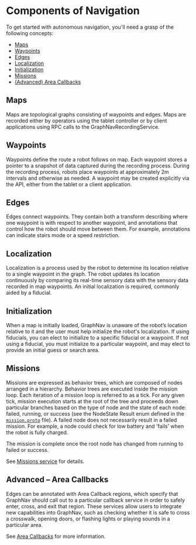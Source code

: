 <!--
Copyright (c) 2023 Boston Dynamics, Inc.  All rights reserved.

Downloading, reproducing, distributing or otherwise using the SDK Software
is subject to the terms and conditions of the Boston Dynamics Software
Development Kit License (20191101-BDSDK-SL).
-->

# Components of Navigation

To get started with autonomous navigation, you'll need a grasp of the following concepts:


*  [Maps](#maps)
*  [Waypoints](#waypoints)
*  [Edges](#edges)
*  [Localization](#localization)
*  [Initialization](#initialization)
*  [Missions](#missions)
*  [(Advanced) Area Callbacks](#area_callbacks)


<h2 id="maps">Maps</h2>

Maps are topological graphs consisting of waypoints and edges. Maps are recorded either by operators using the tablet controller or by client applications using RPC calls to the GraphNavRecordingService.

<h2 id="waypoints">Waypoints</h2>

Waypoints define the route a robot follows on map. Each waypoint stores a pointer to a snapshot of data captured during the recording process. During the recording process, robots place waypoints at approximately 2m intervals and otherwise as needed. A waypoint may be created explicitly via the API, either from the tablet or a client application.

<h2 id="edges">Edges</h2>

Edges connect waypoints. They contain both a transform describing where one waypoint is with respect to another waypoint, and annotations that control how the robot should move between them. For example, annotations can indicate stairs mode or a speed restriction.

<h2 id="localization">Localization</h2>

Localization is a process used by the robot to determine its location relative to a single waypoint in the graph. The robot updates its location continuously by comparing its real-time sensory data with the sensory data recorded in map waypoints. An initial localization is required, commonly aided by a fiducial.

<h2 id="initialization">Initialization</h2>

When a map is initially loaded, GraphNav is unaware of the robot’s location relative to it and the user must help initialize the robot's localization. If using fiducials, you can elect to initialize to a specific fiducial or a waypoint. If not using a fiducial, you must initialize to a particular waypoint, and may elect to provide an initial guess or search area.

<h2 id="missions">Missions</h2>

Missions are expressed as behavior trees, which are composed of nodes arranged in a hierarchy. Behavior trees are executed inside the mission loop. Each iteration of a mission loop is referred to as a tick. For any given tick, mission execution starts at the root of the tree and proceeds down particular branches based on the type of node and the state of each node: failed, running, or success (see the NodeState Result enum defined in the [`mission.proto`](../../../protos/bosdyn/api/mission/mission.proto) file). A failed node does not necessarily result in a failed mission. For example, a node could check for low battery and 'fails' when the robot is fully charged.

The mission is complete once the root node has changed from running to failed or success.

See [Missions service][missions] for details.

<h2 id="area_callbacks">Advanced – Area Callbacks</h2>

Edges can be annotated with Area Callback regions, which specify that GraphNav should call out to a particular callback service in order to safely enter, cross, and exit that region.  These services allow users to integrate new capabilities into GraphNav, such as checking whether it is safe to cross a crosswalk, opening doors, or flashing lights or playing sounds in a particular area.

See [Area Callbacks][area-callbacks] for more information.


<!--- image and page reference link definitions --->
[autonomous-top]: Readme.md "Spot SDK: Autonomy, GraphNav, and Missions"
[code-examples]: autonomous_navigation_code_examples.md "Autonomous navigation code examples"
[components]: components_of_autonomous_navigation.md "Components of autonomous navigation"
[typical]: typical_autonomous_navigation_use_case.md "Typical autonomous navigation use cases"
[autonomous-services]: autonomous_navigation_services.md "Autonomous navigation services"
[service]: graphnav_service.md "GraphNav service"
[map-structure]: graphnav_map_structure.md "GraphNav map structure"
[initialization]: initialization.md "Initialization"
[localization]: localization.md "Localization"
[area-callbacks]: graphnav_area_callbacks.md "Area Callbacks"
[locomotion]: graphnav_and_robot_locomotion.md "GraphNav and robot locomotion"
[missions]: missions_service.md "Missions service"
